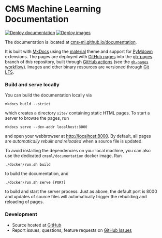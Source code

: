 # CMS Machine Learning Documentation

[![Deploy documentation](https://github.com/cms-ml/documentation/workflows/Deploy%20documentation/badge.svg)](https://github.com/cms-ml/documentation/actions?query=workflow%3A%22Deploy+documentation%22) [![Deploy images](https://github.com/cms-ml/documentation/workflows/Deploy%20images/badge.svg)](https://github.com/cms-ml/documentation/actions?query=workflow%3A%22Deploy+images%22)

The documentation is located at [cms-ml.github.io/documentation](https://cms-ml.github.io/documentation).

It is built with [MkDocs](https://www.mkdocs.org) using the [material](https://squidfunk.github.io/mkdocs-material) theme and support for [PyMdown](https://facelessuser.github.io/pymdown-extensions) extensions.
The pages are deployed with [GitHub pages](https://pages.github.com) into the [gh-pages](https://github.com/cms-ml/documentation/tree/gh-pages) branch of *this* repository, built through [GitHub actions](https://github.com/features/actions) (see the [`gh-pages` workflow](.github/workflows/gh-pages.yml)).
Images and other binary resources are versioned through [Git LFS](https://git-lfs.github.com).


### Build and serve locally

You can build the documentation locally via

```shell
mkdocs build --strict
```

which creates a directory `site/` containing static HTML pages.
To start a server to browse the pages, run

```shell
mkdocs serve --dev-addr localhost:8000
```

and open your webbrowser at [http://localhost:8000](http://localhost:8000).
By default, all pages are *automatically rebuilt and reloaded* when a source file is updated.

To avoid installing the dependencies on your local machine, you can also use the dedicated `cmsml/documentation` docker image.
Run

```shell
./docker/run.sh build
```

to build the documentation, and

```shell
./docker/run.sh serve [PORT]
```

to build and start the server process.
Just as above, the default port is 8000 and updates of source files will automatically trigger the rebuilding and reloading of pages.


### Development

- Source hosted at [GitHub](https://github.com/cms-ml/documentation)
- Report issues, questions, feature requests on [GitHub Issues](https://github.com/cms-ml/cmsml/issues)
